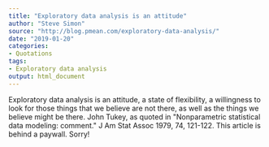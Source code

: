 ```yaml
---
title: "Exploratory data analysis is an attitude"
author: "Steve Simon"
source: "http://blog.pmean.com/exploratory-data-analysis/"
date: "2019-01-20"
categories:
- Quotations
tags:
- Exploratory data analysis
output: html_document
---
```


Exploratory data analysis is an attitude, a state of flexibility, a willingness to look for those things that we believe are not there, as well as the things we believe might be there. John Tukey, as quoted in "Nonparametric statistical data modeling: comment." J Am Stat Assoc 1979, 74, 121-122. This article is behind a paywall. Sorry!


<!---more--->




